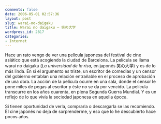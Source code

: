 ```yaml
---
comments: false
date: 2006-05-01 02:57:36
layout: post
slug: warai-no-daigaku
title: Warai no daigaku – 笑の大学
wordpress_id: 2817
categories:
- Internet
---
```


Hace un rato vengo de ver una película japonesa del festival de cine asiático que está acogiendo la ciudad de Barcelona. La película se llama warai no daigaku (_La universidad de la risa_, en japonés 笑の大学) y es de lo más linda. En sí el argumento es triste, un escritor de comedias y un censor del gobierno entablan una relación entrañable en el proceso de aprobación de una obra. La acción de la película ocurre en una sala, donde el censor le pone miles de pegas al escritor y éste no se da por vencido. La película transcurre en los años cuarenta, en plena Segunda Guerra Mundial. Y es un reflejo de lo que vivía la sociedad japonesa en aquella época.





Si tienen oportunidad de verla, comprarla o descargarla se las recomiendo. El cine japonés no deja de sorprenderme, y eso que lo he descubierto hace pocos años.
